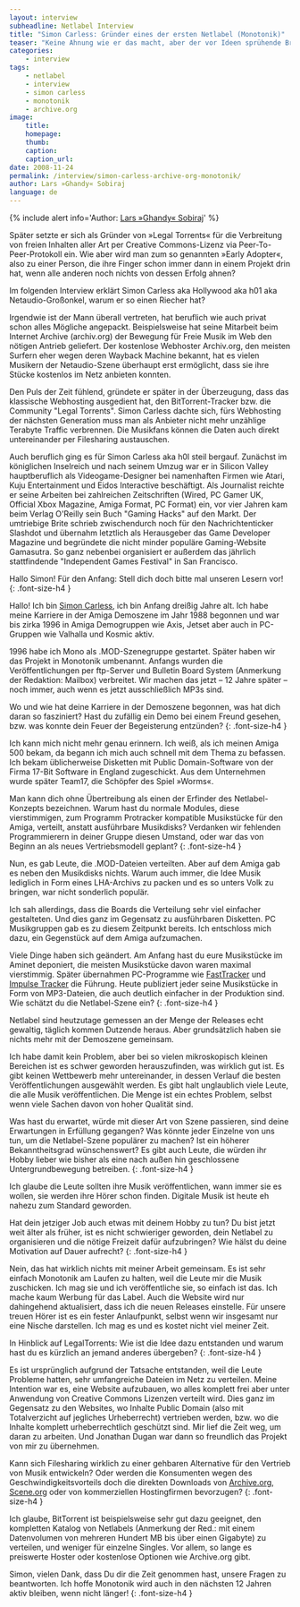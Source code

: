 ```yaml
---
layout: interview
subheadline: Netlabel Interview
title: "Simon Carless: Gründer eines der ersten Netlabel (Monotonik)"
teaser: "Keine Ahnung wie er das macht, aber der vor Ideen sprühende Brite Simon Carless war eigentlich schon immer zur rechten Zeit am richtigen Ort. So oder so ähnlich lässt sich das Erfolgsgeheimnis des Wahl-Kaliforniers, Musikers, Spiele-Designers, Festivalorganisators und Journalisten am besten beschreiben. Als früherer Amiga-Musiker und Gründer von Mono (heute Monotonik), hat er vor 12 Jahren eines der ersten Netlabels überhaupt aus der Taufe gehoben."
categories:
    - interview
tags:
    - netlabel
    - interview
    - simon carless
    - monotonik
    - archive.org
image:
    title:
    homepage:
    thumb:
    caption:
    caption_url:
date: 2008-11-24
permalink: /interview/simon-carless-archive-org-monotonik/
author: Lars »Ghandy« Sobiraj
language: de
---
```

{% include alert info='Author: <a href="http://lars-sobiraj.de">Lars »Ghandy« Sobiraj</a>' %}

Später setzte er sich als Gründer von »Legal Torrents« für die Verbreitung von freien Inhalten aller Art per Creative Commons-Lizenz via Peer-To-Peer-Protokoll ein. Wie aber wird man zum so genannten »Early Adopter«, also zu einer Person, die ihre Finger schon immer dann in einem Projekt drin hat, wenn alle anderen noch nichts von dessen Erfolg ahnen?

Im folgenden Interview erklärt Simon Carless aka Hollywood aka h01 aka Netaudio-Großonkel, warum er so einen Riecher hat?

Irgendwie ist der Mann überall vertreten, hat beruflich wie auch privat schon alles Mögliche angepackt. Beispielsweise hat seine Mitarbeit beim Internet Archive (archiv.org) der Bewegung für Freie Musik im Web den nötigen Antrieb geliefert. Der kostenlose Webhoster Archiv.org, den meisten Surfern eher wegen deren Wayback Machine bekannt, hat es vielen Musikern der Netaudio-Szene überhaupt erst ermöglicht, dass sie ihre Stücke kostenlos im Netz anbieten konnten.

Den Puls der Zeit fühlend, gründete er später in der Überzeugung, dass das klassische Webhosting ausgedient hat, den BitTorrent-Tracker bzw. die Community "Legal Torrents". Simon Carless dachte sich, fürs Webhosting der nächsten Generation muss man als Anbieter nicht mehr unzählige Terabyte Traffic verbrennen. Die Musikfans können die Daten auch direkt untereinander per Filesharing austauschen.

Auch beruflich ging es für Simon Carless aka h0l steil bergauf. Zunächst im königlichen Inselreich und nach seinem Umzug war er in Silicon Valley hauptberuflich als Videogame-Designer bei namenhaften Firmen wie Atari, Kuju Entertainment und Eidos Interactive beschäftigt. Als Journalist reichte er seine Arbeiten bei zahlreichen Zeitschriften (Wired, PC Gamer UK, Official Xbox Magazine, Amiga Format, PC Format) ein, vor vier Jahren kam beim Verlag O'Reilly sein Buch "Gaming Hacks" auf den Markt. Der umtriebige Brite schrieb zwischendurch noch für den Nachrichtenticker Slashdot und übernahm letztlich als Herausgeber das Game Developer Magazine und begründete die nicht minder populäre Gaming-Website Gamasutra. So ganz nebenbei organisiert er außerdem das jährlich stattfindende "Independent Games Festival" in San Francisco.


Hallo Simon! Für den Anfang: Stell dich doch bitte mal unseren Lesern vor!
{: .font-size-h4 }

Hallo! Ich bin [Simon Carless][1], ich bin Anfang dreißig Jahre alt. Ich habe meine Karriere in der Amiga Demoszene im Jahr 1988 begonnen und war bis zirka 1996 in Amiga Demogruppen wie Axis, Jetset aber auch in PC-Gruppen wie Valhalla und Kosmic aktiv.

1996 habe ich Mono als .MOD-Szenegruppe gestartet. Später haben wir das Projekt in Monotonik umbenannt. Anfangs wurden die Veröffentlichungen per ftp-Server und Bulletin Board System (Anmerkung der Redaktion: Mailbox) verbreitet. Wir machen das jetzt – 12 Jahre später – noch immer, auch wenn es jetzt ausschließlich MP3s sind.


Wo und wie hat deine Karriere in der Demoszene begonnen, was hat dich daran so fasziniert? Hast du zufällig ein Demo bei einem Freund gesehen, bzw. was konnte dein Feuer der Begeisterung entzünden?
{: .font-size-h4 }

Ich kann mich nicht mehr genau erinnern. Ich weiß, als ich meinen Amiga 500 bekam, da begann ich mich auch schnell mit dem Thema zu befassen. Ich bekam üblicherweise Disketten mit Public Domain-Software von der Firma 17-Bit Software in England zugeschickt. Aus dem Unternehmen wurde später Team17, die Schöpfer des Spiel »Worms«.


Man kann dich ohne Übertreibung als einen der Erfinder des Netlabel-Konzepts  bezeichnen. Warum hast du normale Modules, diese vierstimmigen, zum Programm Protracker kompatible Musikstücke für den Amiga, verteilt, anstatt ausführbare Musikdisks? Verdanken wir fehlenden Programmierern in deiner Gruppe diesen Umstand, oder war das von Beginn an als neues Vertriebsmodell geplant?
{: .font-size-h4 }

Nun, es gab Leute, die .MOD-Dateien verteilten. Aber auf dem Amiga gab es neben den Musikdisks nichts. Warum auch immer, die Idee Musik lediglich in Form eines LHA-Archivs zu packen und es so unters Volk zu bringen, war nicht sonderlich populär.

Ich sah allerdings, dass die Boards die Verteilung sehr viel einfacher gestalteten. Und dies ganz im Gegensatz zu ausführbaren Disketten. PC Musikgruppen gab es zu diesem Zeitpunkt bereits. Ich entschloss mich dazu, ein Gegenstück auf dem Amiga aufzumachen.


Viele Dinge haben sich geändert. Am Anfang hast du eure Musikstücke im Aminet deponiert, die meisten Musikstücke davon waren maximal vierstimmig. Später übernahmen PC-Programme wie [FastTracker][2] und [Impulse Tracker][3] die Führung. Heute publiziert jeder seine Musikstücke in Form von MP3-Dateien, die auch deutlich einfacher in der Produktion sind. Wie schätzt du die Netlabel-Szene ein?
{: .font-size-h4 }

Netlabel sind heutzutage gemessen an der Menge der Releases echt gewaltig, täglich kommen Dutzende heraus. Aber grundsätzlich haben sie nichts mehr mit der Demoszene gemeinsam.

Ich habe damit kein Problem, aber bei so vielen mikroskopisch kleinen Bereichen ist es schwer geworden herauszufinden, was wirklich gut ist. Es gibt keinen Wettbewerb mehr untereinander, in dessen Verlauf die besten Veröffentlichungen ausgewählt werden. Es gibt halt unglaublich viele Leute, die alle Musik veröffentlichen. Die Menge ist ein echtes Problem, selbst wenn viele Sachen davon von hoher Qualität sind.


Was hast du erwartet, würde mit dieser Art von Szene passieren, sind deine Erwartungen in Erfüllung gegangen? Was könnte jeder Einzelne von uns tun, um die Netlabel-Szene populärer zu machen? Ist ein höherer Bekanntheitsgrad wünschenswert? Es gibt auch Leute, die würden ihr Hobby lieber wie bisher als eine nach außen hin geschlossene Untergrundbewegung betreiben.
{: .font-size-h4 }

Ich glaube die Leute sollten ihre Musik veröffentlichen, wann immer sie es wollen, sie werden ihre Hörer schon finden. Digitale Musik ist heute eh nahezu zum Standard geworden.


Hat dein jetziger Job auch etwas mit deinem Hobby zu tun? Du bist jetzt weit älter als früher, ist es nicht schwieriger geworden, dein Netlabel zu organisieren und die nötige Freizeit dafür aufzubringen? Wie hälst du deine Motivation auf Dauer aufrecht?
{: .font-size-h4 }

Nein, das hat wirklich nichts mit meiner Arbeit gemeinsam. Es ist sehr einfach Monotonik am Laufen zu halten, weil die Leute mir die Musik zuschicken. Ich mag sie und ich veröffentliche sie, so einfach ist das. Ich mache kaum Werbung für das Label. Auch die Website wird nur dahingehend aktualisiert, dass ich die neuen Releases einstelle. Für unsere treuen Hörer ist es ein fester Anlaufpunkt, selbst wenn wir insgesamt nur eine Nische darstellen. Ich mag es und es kostet nicht viel meiner Zeit.


In Hinblick auf LegalTorrents: Wie ist die Idee dazu entstanden und warum hast du es kürzlich an jemand anderes übergeben?
{: .font-size-h4 }

Es ist ursprünglich aufgrund der Tatsache entstanden, weil die Leute Probleme hatten, sehr umfangreiche Dateien im Netz zu verteilen. Meine Intention war es, eine Website aufzubauen, wo alles komplett frei aber unter Anwendung von Creative Commons Lizenzen verteilt wird. Dies ganz im Gegensatz zu den Websites, wo Inhalte Public Domain (also mit Totalverzicht auf jegliches Urheberrecht) vertrieben werden, bzw. wo die Inhalte komplett urheberrechtlich geschützt sind. Mir lief die Zeit weg, um daran zu arbeiten. Und Jonathan Dugan war dann so freundlich das Projekt von mir zu übernehmen.


Kann sich Filesharing wirklich zu einer gehbaren Alternative für den Vertrieb von Musik entwickeln? Oder werden die Konsumenten wegen des Geschwindigkeitsvorteils doch die direkten Downloads von [Archive.org][4], [Scene.org][5] oder von kommerziellen Hostingfirmen bevorzugen?
{: .font-size-h4 }

Ich glaube, BitTorrent ist beispielsweise sehr gut dazu geeignet, den kompletten Katalog von Netlabels (Anmerkung der Red.: mit einem Datenvolumen von mehreren Hundert MB bis über einen Gigabyte) zu verteilen, und weniger für einzelne Singles. Vor allem, so lange es preiswerte Hoster oder kostenlose Optionen wie Archive.org gibt.


Simon, vielen Dank, dass Du dir die Zeit genommen hast, unsere Fragen zu beantworten. Ich hoffe Monotonik wird auch in den nächsten 12 Jahren aktiv bleiben, wenn nicht länger!
{: .font-size-h4 }

 [1]: http://www.simoncarless.com/
 [2]: https://de.wikipedia.org/wiki/FastTracker
 [3]: https://de.wikipedia.org/wiki/Impulse_Tracker
 [4]: https://archive.org/
 [5]: https://www.scene.org/
 [6]: #
 [7]: #
 [8]: #
 [9]: #
 [10]: #